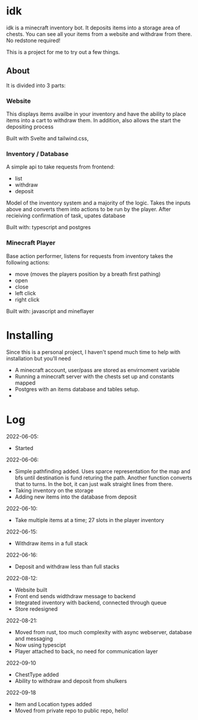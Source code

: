 
# idk

idk is a minecraft inventory bot. It deposits items into a storage area of chests. You can see all your items from a website and withdraw from there. No redstone required!

This is a project for me to try out a few things. 

## About

It is divided into 3 parts:

### Website
This displays items availbe in your inventory and have the ability to place items into a cart to withdraw them. In addition, also allows the start the depositing process 

Built with Svelte and tailwind.css,

### Inventory / Database
A simple api to take requests from frontend:
- list
- withdraw
- deposit

Model of the inventory system and a majority of the logic. Takes the inputs above and converts them into actions to be run by the player. After recieiving confirmation of task, upates database

Built with: typescript and postgres 

### Minecraft Player
Base action performer, listens for requests from inventory takes the following actions:
- move (moves the players position by a breath first pathing)
- open 
- close
- left click
- right click

Built with: javascript and mineflayer

# Installing

Since this is a personal project, I haven't spend much time to help with installation but you'll need
- A minecraft account, user/pass are stored as envirnoment variable
- Running a minecraft server with the chests set up and constants mapped
- Postgres with an items database and tables setup. 
- 

# Log

2022-06-05: 
- Started

2022-06-06: 
- Simple pathfinding added. Uses sparce representation for the map and bfs until destination is fund returing the path. Another function converts that to turns. In the bot, it can just walk straight lines from there.
- Taking inventory on the storage
- Adding new items into the database from deposit

2022-06-10:
- Take multiple items at a time; 27 slots in the player inventory

2022-06-15:
- Withdraw items in a full stack

2022-06-16:
- Deposit and withdraw less than full stacks 

2022-08-12:
- Website built
- Front end sends widthdraw message to backend
- Integrated inventory with backend, connected through queue
- Store redesigned

2022-08-21:
- Moved from rust, too much complexity with async webserver, database and messaging
- Now using typescipt
- Player attached to back, no need for communication layer

2022-09-10
- ChestType added
- Ability to withdraw and deposit from shulkers 

2022-09-18
- Item and Location types added
- Moved from private repo to public repo, hello!